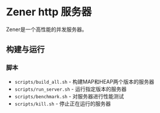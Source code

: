 # Zener http 服务器

Zener是一个高性能的并发服务器。

## 构建与运行

### 脚本

- `scripts/build_all.sh` - 构建MAP和HEAP两个版本的服务器
- `scripts/run_server.sh` - 运行指定版本的服务器
- `scripts/benchmark.sh` - 对服务器进行性能测试
- `scripts/kill.sh` - 停止正在运行的服务器
